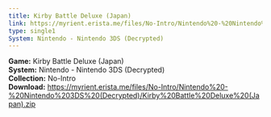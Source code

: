 ```yaml
---
title: Kirby Battle Deluxe (Japan)
link: https://myrient.erista.me/files/No-Intro/Nintendo%20-%20Nintendo%203DS%20(Decrypted)/Kirby%20Battle%20Deluxe%20(Japan).zip
type: single1
System: Nintendo - Nintendo 3DS (Decrypted)
---
```

<b>Game:</b> Kirby Battle Deluxe (Japan)<br>
<b>System:</b> Nintendo - Nintendo 3DS (Decrypted)<br>
<b>Collection:</b> No-Intro<br>
<b>Download:</b> https://myrient.erista.me/files/No-Intro/Nintendo%20-%20Nintendo%203DS%20(Decrypted)/Kirby%20Battle%20Deluxe%20(Japan).zip